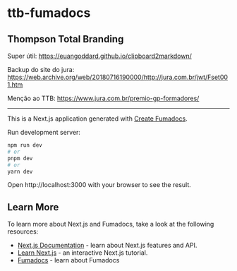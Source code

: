 # ttb-fumadocs

## Thompson Total Branding

Super útil: https://euangoddard.github.io/clipboard2markdown/

Backup do site do jura: https://web.archive.org/web/20180716190000/http://jura.com.br/jwt/Fset001.htm

Menção ao TTB: https://www.jura.com.br/premio-gp-formadores/

---

This is a Next.js application generated with
[Create Fumadocs](https://github.com/fuma-nama/fumadocs).

Run development server:

```bash
npm run dev
# or
pnpm dev
# or
yarn dev
```

Open http://localhost:3000 with your browser to see the result.

## Learn More

To learn more about Next.js and Fumadocs, take a look at the following
resources:

- [Next.js Documentation](https://nextjs.org/docs) - learn about Next.js
  features and API.
- [Learn Next.js](https://nextjs.org/learn) - an interactive Next.js tutorial.
- [Fumadocs](https://fumadocs.vercel.app) - learn about Fumadocs
